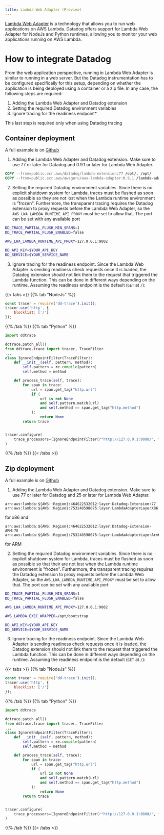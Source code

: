 ```yaml
---
title: Lambda Web Adapter (Preview)
---
```


[Lambda Web Adapter](https://github.com/awslabs/aws-lambda-web-adapter) is a technology that allows you to run web applications on AWS Lambda. Datadog offers support for Lambda Web Adapter for NodeJs and Python runtimes, allowing you to monitor your web applications running on AWS Lambda.

# How to integrate Datadog

From the web application perspective, running in Lambda Web Adapter is similar to running in a web server. But the Datadog instrumentation has to be configured specifically for this setup, depending on whether the application is being deployed using a container or a zip file.
In any case, the following steps are required:

1. Adding the Lambda Web Adapter and Datadog extension
2. Setting the required Datadog environment variables
3. Ignore tracing for the readiness endpoint\*

This last step is required only when using Datadog tracing

## Container deployment

A full example is on [Github](https://github.com/awslabs/aws-lambda-web-adapter/tree/main/examples/datadog)

1. Adding the Lambda Web Adapter and Datadog extension. Make sure to use 77 or later for Datadog and 0.9.1 or later for Lambda Web Adapter.

```Dockerfile
COPY --from=public.ecr.aws/datadog/lambda-extension:77 /opt/. /opt/
COPY --from=public.ecr.aws/awsguru/aws-lambda-adapter:0.9.1 /lambda-adapter /opt/extensions/lambda-adapter
```

2. Setting the required Datadog environment variables. Since there is no explicit shutdown system for Lambda, traces must be flushed as soon as possible so they are not lost when the Lambda runtime environment is "frozen". Furthermore, the transparent tracing requires the Datadog extension to proxy requests before the Lambda Web Adapter, so the `AWS_LWA_LAMBDA_RUNTIME_API_PROXY` must be set to allow that. The port can be set with any available port

```bash
DD_TRACE_PARTIAL_FLUSH_MIN_SPANS=1
DD_TRACE_PARTIAL_FLUSH_ENABLED=false

AWS_LWA_LAMBDA_RUNTIME_API_PROXY=127.0.0.1:9002

DD_API_KEY=$YOUR_API_KEY
DD_SERVICE=$YOUR_SERVICE_NAME
```

3. Ignore tracing for the readiness endpoint. Since the Lambda Web Adapter is sending readiness check requests once it is loaded, the Datadog extension should not link them to the request that triggered the Lambda function. This can be done in different ways depending on the runtime. Assuming the readiness endpoint is the default (`GET` at `/`):

{{< tabs >}}
{{% tab "NodeJs" %}}

```js
const tracer = require('dd-trace').init();
tracer.use('http', {
    blocklist: ['/']
});
```

{{% /tab %}}
{{% tab "Python" %}}

```python
import ddtrace

ddtrace.patch_all()
from ddtrace.trace import tracer, TraceFilter
...
class IgnoreEndpointFilter(TraceFilter):
    def __init__(self, pattern, method):
        self.pattern = re.compile(pattern)
        self.method = method

    def process_trace(self, trace):
        for span in trace:
            url = span.get_tag("http.url")
            if (
                url is not None
                and self.pattern.match(url)
                and self.method == span.get_tag("http.method")
            ):
                return None
        return trace


tracer.configure(
    trace_processors=[IgnoreEndpointFilter(r"http://127.0.0.1:8080/", "GET")]
)

```

{{% /tab %}}
{{< /tabs >}}

## Zip deployment

A full example is on [Github](https://github.com/awslabs/aws-lambda-web-adapter/tree/main/examples/datadog)

1. Adding the Lambda Web Adapter and Datadog extension. Make sure to use 77 or later for Datadog and 25 or later for Lambda Web Adapter.

```
arn:aws:lambda:${AWS::Region}:464622532012:layer:Datadog-Extension:77
arn:aws:lambda:${AWS::Region}:753240598075:layer:LambdaAdapterLayerX86:25
```

for x86 and

```
arn:aws:lambda:${AWS::Region}:464622532012:layer:Datadog-Extension-ARM:78
arn:aws:lambda:${AWS::Region}:753240598075:layer:LambdaAdapterLayerArm64:25
```

for ARM

2. Setting the required Datadog environment variables. Since there is no explicit shutdown system for Lambda, traces must be flushed as soon as possible so that their are not lost when the Lambda runtime environment is "frozen". Furthermore, the transparent tracing requires the Datadog extension to proxy requests before the Lambda Web Adapter, so the `AWS_LWA_LAMBDA_RUNTIME_API_PROXY` must be set to allow that. The port can be set with any available port

```bash
DD_TRACE_PARTIAL_FLUSH_MIN_SPANS=1
DD_TRACE_PARTIAL_FLUSH_ENABLED=false

AWS_LWA_LAMBDA_RUNTIME_API_PROXY=127.0.0.1:9002

AWS_LAMBDA_EXEC_WRAPPER=/opt/bootstrap

DD_API_KEY=$YOUR_API_KEY
DD_SERVICE=$YOUR_SERVICE_NAME
```

3. Ignore tracing for the readiness endpoint. Since the Lambda Web Adapter is sending readiness check requests once it is loaded, the Datadog extension should not link them to the request that triggered the Lambda function. This can be done in different ways depending on the runtime. Assuming the readiness endpoint is the default (`GET` at `/`):

{{< tabs >}}
{{% tab "NodeJs" %}}

```js
const tracer = require('dd-trace').init();
tracer.use('http', {
    blocklist: ['/']
});
```

{{% /tab %}}
{{% tab "Python" %}}

```python
import ddtrace

ddtrace.patch_all()
from ddtrace.trace import tracer, TraceFilter
...
class IgnoreEndpointFilter(TraceFilter):
    def __init__(self, pattern, method):
        self.pattern = re.compile(pattern)
        self.method = method

    def process_trace(self, trace):
        for span in trace:
            url = span.get_tag("http.url")
            if (
                url is not None
                and self.pattern.match(url)
                and self.method == span.get_tag("http.method")
            ):
                return None
        return trace


tracer.configure(
    trace_processors=[IgnoreEndpointFilter(r"http://127.0.0.1:8080/", "GET")]
)

```

{{% /tab %}}
{{< /tabs >}}

